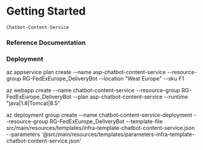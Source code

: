 # Getting Started

	Chatbot-Content-Service

### Reference Documentation

### Deployment


az appservice plan create --name asp-chatbot-content-service --resource-group RG-FedExEurope_DeliveryBot --location "West Europe" --sku F1

az webapp create --name chatbot-content-service --resource-group RG-FedExEurope_DeliveryBot  --plan asp-chatbot-content-service --runtime "java|1.8|Tomcat|8.5"
  
  
az deployment group create --name chatbot-content-service-deployment --resource-group RG-FedExEurope_DeliveryBot --template-file src/main/resources/templates/infra-template-chatbot-content-service.json --parameters '@src/main/resources/templates/parameters-infra-template-chatbot-content-service.json'

